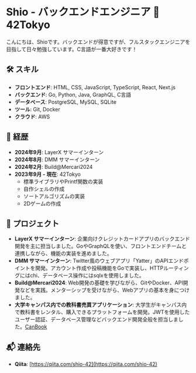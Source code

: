 # Shio - バックエンドエンジニア 🐑 42Tokyo

こんにちは、Shioです。バックエンドが得意ですが、フルスタックエンジニアを目指して日々勉強しています。C言語が一番大好きです！

## 🛠 スキル
- **フロントエンド**: HTML, CSS, JavaScript, TypeScript, React, Next.js
- **バックエンド**: Go, Python, Java, GraphQL, C言語
- **データベース**: PostgreSQL, MySQL, SQLite
- **ツール**: Git, Docker
- **クラウド**: AWS

## 📝 経歴
- **2024年9月**: LayerX サマーインターン
- **2024年8月**: DMM サマーインターン
- **2024年2月**: Build@Mercari2024
- **2023年9月 - 現在**: 42Tokyo
  - 標準ライブラリやPrintf関数の実装
  - 自作シェルの作成
  - ソートアルゴリズムの実装
  - 2Dゲームの作成

## 🌼 プロジェクト
- **LayerX サマーインターン**: 企業向けクレジットカードアプリのバックエンド開発を主に担当しました。GoやGraphQLを使い、フロントエンドチームと連携しながら、機能の実装を進めました。
- **DMM サマーインターン**: Twitter風のウェブアプリ「Yatter」のAPIエンドポイントを開発。アカウント作成や投稿機能をGoで実装し、HTTPルーティングにはchi、データベース操作にはsqlxを使用しました。
- **Build@Mercari2024**: Web開発の基礎を学びながら、GitやDocker、API開発などを実践。メンターシップを受けながら、Webアプリの基本を身につけました。
- **大学キャンパス内での教科書売買アプリケーション**: 大学生がキャンパス内で教科書をレンタル、購入できるプラットフォームを開発。JWTを使用したユーザー認証、データベース管理などバックエンド開発全般を担当しました。[CanBook](https://github.com/shiori-42/CanBook)

## 📬 連絡先
- **Qiita**: [https://qiita.com/shio-42](https://qiita.com/shio-42)
